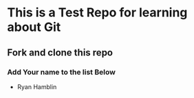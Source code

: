 # This is a Test Repo for learning about Git

## Fork and clone this repo

### Add Your name to the list Below
* Ryan Hamblin